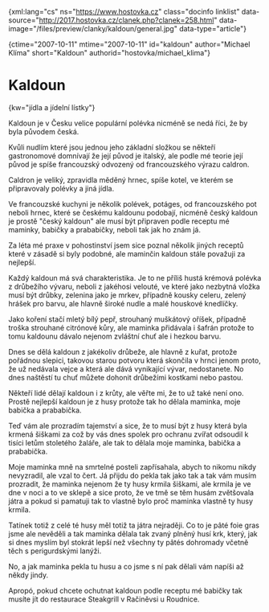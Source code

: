 
{xml:lang="cs" ns="https://www.hostovka.cz" class="docinfo linklist" data-source="http://2017.hostovka.cz/clanek.php?clanek=258.html" data-image="/files/preview/clanky/kaldoun/general.jpg" data-type="article"}

{ctime="2007-10-11" mtime="2007-10-11" id="kaldoun" author="Michael Klíma" short="Kaldoun" authorid="hostovka/michael_klima"}

# Kaldoun

<!-- generated attribute kw by user_udpatekw.sh on 2020-04-21, do not edit -->

{kw="jídla a jídelní lístky"}

Kaldoun je v Česku velice populární polévka nicméně se nedá říci, že by byla původem česká.

Kvůli nudlím které jsou jednou jeho základní složkou se někteří gastronomové domnívají že její původ je italský, ale podle mé teorie její původ je spíše francouzský odvozený od francouzského výrazu caldron.

Caldron je veliký, zpravidla měděný hrnec, spíše kotel, ve kterém se připravovaly polévky a jiná jídla.

Ve francouzské kuchyni je několik polévek, potáges, od francouzského pot neboli hrnec, které se českému kaldounu podobají, nicméně český kaldoun je prostě "český kaldoun" ale musí být připraven podle receptu mé maminky, babičky a prababičky, neboli tak jak ho znám já.

Za léta mé praxe v pohostinství jsem sice poznal několik jiných receptů které v zásadě si byly podobné, ale maminčin kaldoun stále považuji za nejlepší.

Každý kaldoun má svá charakteristika. Je to ne příliš hustá krémová polévka z drůbežího vývaru, neboli z jakéhosi velouté, ve které jako nezbytná vložka musí být drůbky, zelenina jako je mrkev, případně kousky celeru, zelený hrášek pro barvu, ale hlavně široké nudle a malé houskové knedlíčky.

Jako koření stačí mletý bílý pepř, strouhaný muškátový oříšek, případně troška strouhané citrónové kůry, ale maminka přidávala i šafrán protože to tomu kaldounu dávalo nejenom zvláštní chuť ale i hezkou barvu.

Dnes se dělá kaldoun z jakékoliv drůbeže, ale hlavně z kuřat, protože pořádnou slepici, takovou starou potvoru která skončila v hrnci jenom proto, že už nedávala vejce a která ale dává vynikající vývar, nedostanete. No dnes naštěstí tu chuť můžete dohonit drůbežími kostkami nebo pastou.

Někteří lidé dělají kaldoun i z krůty, ale věřte mi, že to už také není ono. Prostě nejlepší kaldoun je z husy protože tak ho dělala maminka, moje babička a prababička.

Teď vám ale prozradím tajemství a sice, že to musí být z husy která byla krmená šiškami za což by vás dnes spolek pro ochranu zvířat odsoudil k tisíci letům stoletého žaláře, ale tak to dělala moje maminka, babička a prababička.

Moje maminka mně na smrtelné posteli zapřísahala, abych to nikomu nikdy nevyzradil, ale vzal to čert. Já přijdu do pekla tak jako tak a tak vám musím prozradit, že maminka nejenom že ty husy krmila šiškami, ale krmila je ve dne v noci a to ve sklepě a sice proto, že ve tmě se těm husám zvětšovala játra a pokud si pamatuji tak to vlastně bylo proč maminka vlastně ty husy krmila.

Tatínek totiž z celé té husy měl totiž ta játra nejraději. Co to je pâté foie gras jsme ale nevěděli a tak maminka dělala tak zvaný plněný husí krk, který, jak si dnes myslím byl stokrát lepší než všechny ty pâtés dohromady včetně těch s perigurdskými lanýži.

No, a jak maminka pekla tu husu a co jsme s ní pak dělali vám napíši až někdy jindy.

Apropó, pokud chcete ochutnat kaldoun podle receptu mé babičky tak musíte jít do restaurace Steakgrill v Račiněvsi u Roudnice.

